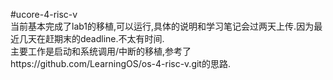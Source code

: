 #ucore-4-risc-v
	<br>当前基本完成了lab1的移植,可以运行,具体的说明和学习笔记会过两天上传.因为最近几天在赶期末的deadline.不太有时间.
        <br>主要工作是启动和系统调用/中断的移植,参考了https://github.com/LearningOS/os-4-risc-v.git的思路.
        

